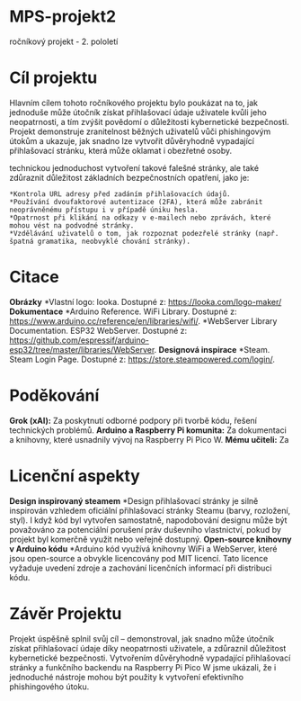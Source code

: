 # MPS-projekt2
ročníkový projekt - 2. pololetí

# Cíl projektu
  Hlavním cílem tohoto ročníkového projektu bylo poukázat na to, jak jednoduše může útočník získat přihlašovací údaje uživatele kvůli jeho neopatrnosti, a tím zvýšit povědomí o důležitosti kybernetické bezpečnosti. Projekt demonstruje zranitelnost běžných uživatelů vůči        phishingovým útokům a ukazuje, jak snadno lze vytvořit důvěryhodně vypadající přihlašovací stránku, která může oklamat i obezřetné osoby.

  technickou jednoduchost vytvoření takové falešné stránky, ale také zdůraznit důležitost základních bezpečnostních opatření, jako je:

    *Kontrola URL adresy před zadáním přihlašovacích údajů.
    *Používání dvoufaktorové autentizace (2FA), která může zabránit neoprávněnému přístupu i v případě úniku hesla.
    *Opatrnost při klikání na odkazy v e-mailech nebo zprávách, které mohou vést na podvodné stránky.
    *Vzdělávání uživatelů o tom, jak rozpoznat podezřelé stránky (např. špatná gramatika, neobvyklé chování stránky).

# Citace
  **Obrázky**
      *Vlastní logo: looka. Dostupné z: https://looka.com/logo-maker/
  **Dokumentace**
      *Arduino Reference. WiFi Library. Dostupné z: https://www.arduino.cc/reference/en/libraries/wifi/.
      *WebServer Library Documentation. ESP32 WebServer. Dostupné z: https://github.com/espressif/arduino-esp32/tree/master/libraries/WebServer.
  **Designová inspirace**
      *Steam. Steam Login Page. Dostupné z: https://store.steampowered.com/login/.
# Poděkování
  **Grok (xAI):** Za poskytnutí odborné podpory při tvorbě kódu, řešení technických problémů.
  **Arduino a Raspberry Pi komunita:** Za dokumentaci a knihovny, které usnadnily vývoj na Raspberry Pi Pico W.
  **Mému učiteli:** Za 

# Licenční aspekty
  **Design inspirovaný steamem**
      *Design přihlašovací stránky je silně inspirován vzhledem oficiální přihlašovací stránky Steamu (barvy, rozložení, styl). I když kód byl vytvořen samostatně, napodobování designu může být považováno za potenciální porušení práv duševního vlastnictví, pokud by projekt byl komerčně využit nebo veřejně dostupný.
  **Open-source knihovny v Arduino kódu**
      *Arduino kód využívá knihovny WiFi a WebServer, které jsou open-source a obvykle licencovány pod MIT licencí. Tato licence vyžaduje uvedení zdroje a zachování licenčních informací při distribuci kódu.
# Závěr Projektu 
  Projekt úspěšně splnil svůj cíl – demonstroval, jak snadno může útočník získat přihlašovací údaje díky neopatrnosti uživatele, a zdůraznil důležitost kybernetické bezpečnosti. Vytvořením důvěryhodně vypadající přihlašovací stránky a funkčního backendu na Raspberry Pi Pico    W jsme ukázali, že i jednoduché nástroje mohou být použity k vytvoření efektivního phishingového útoku.
